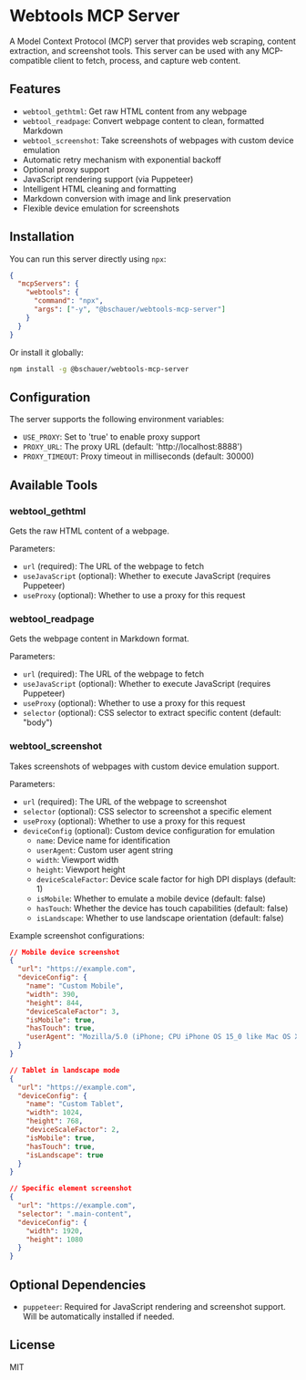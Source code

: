 # Webtools MCP Server

A Model Context Protocol (MCP) server that provides web scraping, content extraction, and screenshot tools. This server can be used with any MCP-compatible client to fetch, process, and capture web content.

## Features

- `webtool_gethtml`: Get raw HTML content from any webpage
- `webtool_readpage`: Convert webpage content to clean, formatted Markdown
- `webtool_screenshot`: Take screenshots of webpages with custom device emulation
- Automatic retry mechanism with exponential backoff
- Optional proxy support
- JavaScript rendering support (via Puppeteer)
- Intelligent HTML cleaning and formatting
- Markdown conversion with image and link preservation
- Flexible device emulation for screenshots

## Installation

You can run this server directly using `npx`:

```json
{
  "mcpServers": {
    "webtools": {
      "command": "npx",
      "args": ["-y", "@bschauer/webtools-mcp-server"]
    }
  }
}
```

Or install it globally:

```bash
npm install -g @bschauer/webtools-mcp-server
```

## Configuration

The server supports the following environment variables:

- `USE_PROXY`: Set to 'true' to enable proxy support
- `PROXY_URL`: The proxy URL (default: 'http://localhost:8888')
- `PROXY_TIMEOUT`: Proxy timeout in milliseconds (default: 30000)

## Available Tools

### webtool_gethtml

Gets the raw HTML content of a webpage.

Parameters:

- `url` (required): The URL of the webpage to fetch
- `useJavaScript` (optional): Whether to execute JavaScript (requires Puppeteer)
- `useProxy` (optional): Whether to use a proxy for this request

### webtool_readpage

Gets the webpage content in Markdown format.

Parameters:

- `url` (required): The URL of the webpage to fetch
- `useJavaScript` (optional): Whether to execute JavaScript (requires Puppeteer)
- `useProxy` (optional): Whether to use a proxy for this request
- `selector` (optional): CSS selector to extract specific content (default: "body")

### webtool_screenshot

Takes screenshots of webpages with custom device emulation support.

Parameters:

- `url` (required): The URL of the webpage to screenshot
- `selector` (optional): CSS selector to screenshot a specific element
- `useProxy` (optional): Whether to use a proxy for this request
- `deviceConfig` (optional): Custom device configuration for emulation
  - `name`: Device name for identification
  - `userAgent`: Custom user agent string
  - `width`: Viewport width
  - `height`: Viewport height
  - `deviceScaleFactor`: Device scale factor for high DPI displays (default: 1)
  - `isMobile`: Whether to emulate a mobile device (default: false)
  - `hasTouch`: Whether the device has touch capabilities (default: false)
  - `isLandscape`: Whether to use landscape orientation (default: false)

Example screenshot configurations:

```json
// Mobile device screenshot
{
  "url": "https://example.com",
  "deviceConfig": {
    "name": "Custom Mobile",
    "width": 390,
    "height": 844,
    "deviceScaleFactor": 3,
    "isMobile": true,
    "hasTouch": true,
    "userAgent": "Mozilla/5.0 (iPhone; CPU iPhone OS 15_0 like Mac OS X) AppleWebKit/605.1.15"
  }
}

// Tablet in landscape mode
{
  "url": "https://example.com",
  "deviceConfig": {
    "name": "Custom Tablet",
    "width": 1024,
    "height": 768,
    "deviceScaleFactor": 2,
    "isMobile": true,
    "hasTouch": true,
    "isLandscape": true
  }
}

// Specific element screenshot
{
  "url": "https://example.com",
  "selector": ".main-content",
  "deviceConfig": {
    "width": 1920,
    "height": 1080
  }
}
```

## Optional Dependencies

- `puppeteer`: Required for JavaScript rendering and screenshot support. Will be automatically installed if needed.

## License

MIT
